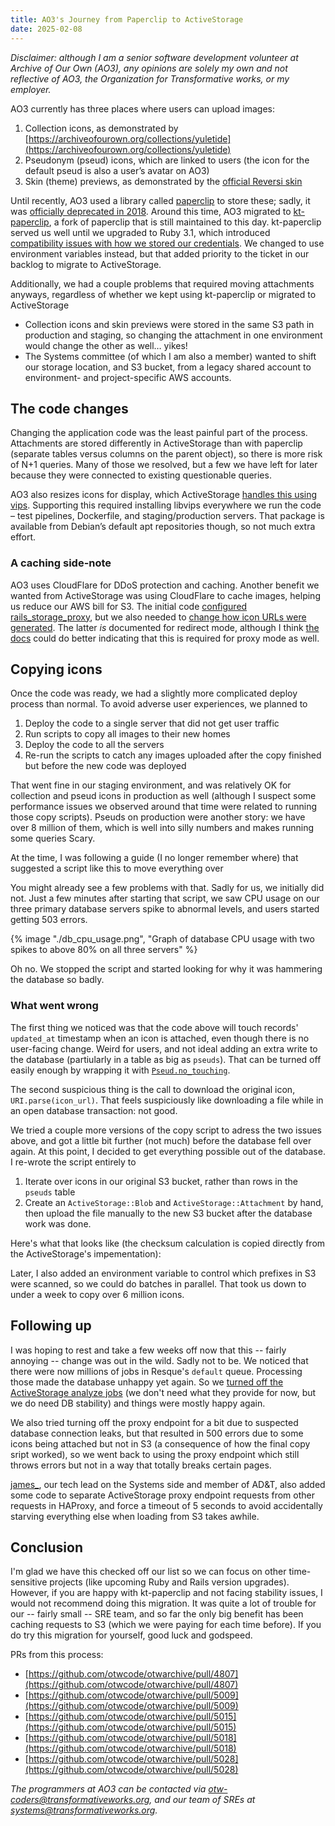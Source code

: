 ```yaml
---
title: AO3's Journey from Paperclip to ActiveStorage
date: 2025-02-08
---
```


_Disclaimer: although I am a senior software development volunteer at Archive of Our Own (AO3), any opinions are solely my own and not reflective of AO3, the Organization for Transformative works, or my employer._

AO3 currently has three places where users can upload images:

1. Collection icons, as demonstrated by
   [https://archiveofourown.org/collections/yuletide](https://archiveofourown.org/collections/yuletide)
1. Pseudonym (pseud) icons, which are linked to users (the icon for the default
   pseud is also a user’s avatar on AO3)
1. Skin (theme) previews, as demonstrated by the
   [official Reversi skin](https://archiveofourown.org/skins/929)

Until recently, AO3 used a library called [paperclip](https://github.com/thoughtbot/paperclip)
to store these; sadly, it was
[officially deprecated in 2018](https://thoughtbot.com/blog/closing-the-trombone).
Around this time, AO3 migrated to [kt-paperclip](https://github.com/kreeti/kt-paperclip), a fork of
paperclip that is still maintained to this day. kt-paperclip served us well until we upgraded to Ruby
3.1, which introduced
[compatibility issues with how we stored our credentials](https://github.com/kreeti/kt-paperclip/pull/135).
We changed to use environment variables instead, but that added priority to the ticket in our backlog
to migrate to ActiveStorage.

Additionally, we had a couple problems that required moving attachments anyways, regardless of
whether we kept using kt-paperclip or migrated to ActiveStorage

- Collection icons and skin previews were stored in the same S3 path in production and staging,
  so changing the attachment in one environment would change the other as well… yikes!
- The Systems committee (of which I am also a member) wanted to shift our storage location,
  and S3 bucket, from a legacy shared account to environment- and project-specific AWS accounts.

## The code changes

Changing the application code was the least painful part of the process. Attachments are stored
differently in ActiveStorage than with paperclip (separate tables versus columns on the parent object),
so there is more risk of N+1 queries. Many of those we resolved, but a few we have left for later
because they were connected to existing questionable queries.

AO3 also resizes icons for display, which ActiveStorage
[handles this using vips](https://guides.rubyonrails.org/active_storage_overview.html#requirements).
Supporting this required installing libvips everywhere we run the code – test pipelines, Dockerfile,
and staging/production servers. That package is available from Debian’s default apt repositories
though, so not much extra effort.

### A caching side-note

AO3 uses CloudFlare for DDoS protection and caching. Another benefit we wanted from ActiveStorage
was using CloudFlare to cache images, helping us reduce our AWS bill for S3. The initial code
[configured rails_storage_proxy](https://github.com/otwcode/otwarchive/pull/4807/commits/0662741a06a430c2673da63cd368744b7713c5d0),
but we also needed to [change how icon URLs were generated](https://github.com/otwcode/otwarchive/pull/5009/files).
The latter _is_ documented for redirect mode, although I think
[the docs](https://guides.rubyonrails.org/active_storage_overview.html#proxy-mode) could do better
indicating that this is required for proxy mode as well.

## Copying icons

Once the code was ready, we had a slightly more complicated deploy process than normal. To avoid
adverse user experiences, we planned to

1. Deploy the code to a single server that did not get user traffic
1. Run scripts to copy all images to their new homes
1. Deploy the code to all the servers
1. Re-run the scripts to catch any images uploaded after the copy finished but before the new code
   was deployed

That went fine in our staging environment, and was relatively OK for collection and pseud icons in
production as well (although I suspect some performance issues we observed around that time were
related to running those copy scripts). Pseuds on production were another story: we have over 8 million
of them, which is well into silly numbers and makes running some queries Scary.

At the time, I was following a guide (I no longer remember where) that suggested a script like this
to move everything over

<script src="https://gist.github.com/brianjaustin/aba4eaffa07e312bc6100b6f0c121ce6.js"></script>

You might already see a few problems with that. Sadly for us, we initially did not.
Just a few minutes after starting that script, we saw CPU usage on our three primary database
servers spike to abnormal levels, and users started getting 503 errors.

{% image "./db_cpu_usage.png", "Graph of database CPU usage with two spikes to above 80% on all three servers" %}

Oh no. We stopped the script and started looking for why it was hammering the database so badly.

### What went wrong

The first thing we noticed was that the code above will touch records' `updated_at` timestamp
when an icon is attached, even though there is no user-facing change. Weird for users,
and not ideal adding an extra write to the database (partiularly in a table as big as `pseuds`).
That can be turned off easily enough by wrapping it with
[`Pseud.no_touching`](https://api.rubyonrails.org/classes/ActiveRecord/NoTouching/ClassMethods.html).

The second suspicious thing is the call to download the original icon, `URI.parse(icon_url)`.
That feels suspiciously like downloading a file while in an open database transaction: not good.

We tried a couple more versions of the copy script to adress the two issues above, and got a little
bit further (not much) before the database fell over again. At this point, I decided to get everything
possible out of the database. I re-wrote the script entirely to

1. Iterate over icons in our original S3 bucket, rather than rows in the `pseuds` table
1. Create an `ActiveStorage::Blob` and `ActiveStorage::Attachment` by hand, then upload the file
   manually to the new S3 bucket after the database work was done.

Here's what that looks like (the checksum calculation is copied directly from the ActiveStorage's
impementation):

<script src="https://gist.github.com/brianjaustin/d74eda0dcfd07d80bf26a475529179c1.js"></script>

Later, I also added an environment variable to control which prefixes in S3 were scanned,
so we could do batches in parallel. That took us down to under a week to copy over 6 million icons.

## Following up

I was hoping to rest and take a few weeks off now that this -- fairly annoying -- change was out
in the wild. Sadly not to be. We noticed that there were now millions of jobs in Resque's `default`
queue. Processing those made the database unhappy yet again. So we [turned off the ActiveStorage
analyze jobs](https://github.com/otwcode/otwarchive/pull/5028) (we don't need what they provide
for now, but we do need DB stability) and things were mostly happy again.

We also tried turning off the proxy endpoint for a bit due to suspected database connection leaks,
but that resulted in 500 errors due to some icons being attached but not in S3 (a consequence
of how the final copy sript worked), so we went back to using the proxy endpoint which still throws
errors but not in a way that totally breaks certain pages.

[james\_](https://github.com/zz9pzza), our tech lead on the Systems side and member of AD&T, also
added some code to separate ActiveStorage proxy endpoint requests from other requests in HAProxy,
and force a timeout of 5 seconds to avoid accidentally starving everything else when loading from
S3 takes awhile.

## Conclusion

I'm glad we have this checked off our list so we can focus on other time-sensitive projects
(like upcoming Ruby and Rails version upgrades). However, if you are happy with kt-paperclip
and not facing stability issues, I would not recommend doing this migration. It was quite a lot of
trouble for our -- fairly small -- SRE team, and so far the only big benefit has been caching
requests to S3 (which we were paying for each time before). If you do try this migration for yourself,
good luck and godspeed.

PRs from this process:

- [https://github.com/otwcode/otwarchive/pull/4807](https://github.com/otwcode/otwarchive/pull/4807)
- [https://github.com/otwcode/otwarchive/pull/5009](https://github.com/otwcode/otwarchive/pull/5009)
- [https://github.com/otwcode/otwarchive/pull/5015](https://github.com/otwcode/otwarchive/pull/5015)
- [https://github.com/otwcode/otwarchive/pull/5018](https://github.com/otwcode/otwarchive/pull/5018)
- [https://github.com/otwcode/otwarchive/pull/5028](https://github.com/otwcode/otwarchive/pull/5028)

_The programmers at AO3 can be contacted via otw-coders@transformativeworks.org, and our team of
SREs at systems@transformativeworks.org._
